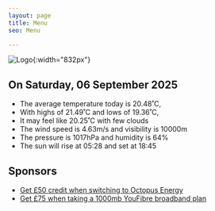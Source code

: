 ```yaml
---
layout: page
title: Menu
seo: Menu

---
```


![Logo](/images/logo.jpg){:width="832px"}

<!-- weather_marker starts -->
## On Saturday, 06 September 2025

- The average temperature today is 20.48˚C,
- With highs of 21.49˚C and lows of 19.36˚C,
- It may feel like 20.25˚C with few clouds
- The wind speed is 4.63m/s and visibility is 10000m
- The pressure is 1017hPa and humidity is 64%
- The sun will rise at 05:28 and set at 18:45

<!-- weather_marker ends -->

## Sponsors

- [Get £50 credit when switching to Octopus Energy](https://bit.ly/3oD1nnS)
- [Get £75 when taking a 1000mb YouFibre broadband plan](https://aklam.io/91zWhU?)
